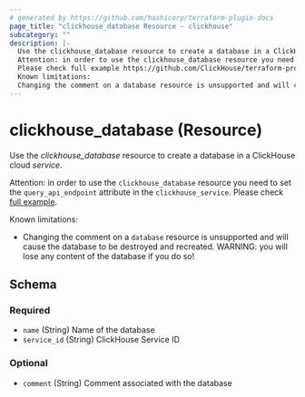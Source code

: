 ```yaml
---
# generated by https://github.com/hashicorp/terraform-plugin-docs
page_title: "clickhouse_database Resource - clickhouse"
subcategory: ""
description: |-
  Use the clickhouse_database resource to create a database in a ClickHouse cloud service.
  Attention: in order to use the clickhouse_database resource you need to set the query_api_endpoint attribute in the clickhouse_service.
  Please check full example https://github.com/ClickHouse/terraform-provider-clickhouse/blob/main/examples/database/main.tf.
  Known limitations:
  Changing the comment on a database resource is unsupported and will cause the database to be destroyed and recreated. WARNING: you will lose any content of the database if you do so!
---
```


# clickhouse_database (Resource)

Use the *clickhouse_database* resource to create a database in a ClickHouse cloud *service*.

Attention: in order to use the `clickhouse_database` resource you need to set the `query_api_endpoint` attribute in the `clickhouse_service`.
Please check [full example](https://github.com/ClickHouse/terraform-provider-clickhouse/blob/main/examples/database/main.tf).

Known limitations:

- Changing the comment on a `database` resource is unsupported and will cause the database to be destroyed and recreated. WARNING: you will lose any content of the database if you do so!



<!-- schema generated by tfplugindocs -->
## Schema

### Required

- `name` (String) Name of the database
- `service_id` (String) ClickHouse Service ID

### Optional

- `comment` (String) Comment associated with the database
